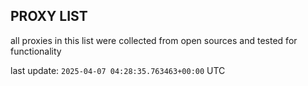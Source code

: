 ## PROXY LIST

all proxies in this list were collected from open sources and tested for functionality

last update: `2025-04-07 04:28:35.763463+00:00` UTC